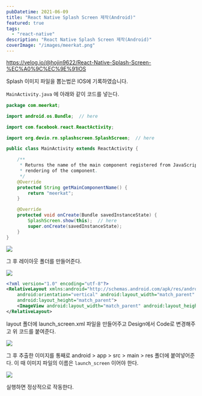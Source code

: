 ```yaml
---
pubDatetime: 2021-06-09
title: "React Native Splash Screen 제작(Android)"
featured: true
tags:
  - "react-native"
description: "React Native Splash Screen 제작(Android)"
coverImage: "/images/meerkat.png"
---
```


https://velog.io/@hojin9622/React-Native-Splash-Screen-%EC%A0%9C%EC%9E%91IOS

Splash 이미지 파일을 뽑는법은 IOS에 기록하였습니다.

`MainActivity.java` 에 아래와 같이 코드를 넣는다.

```java
package com.meerkat;

import android.os.Bundle;  // here

import com.facebook.react.ReactActivity;

import org.devio.rn.splashscreen.SplashScreen;  // here

public class MainActivity extends ReactActivity {

    /**
     * Returns the name of the main component registered from JavaScript. This is used to schedule
     * rendering of the component.
     */
    @Override
    protected String getMainComponentName() {
        return "meerkat";
    }

    @Override
    protected void onCreate(Bundle savedInstanceState) {
        SplashScreen.show(this);  // here
        super.onCreate(savedInstanceState);
    }
}
```

![](https://images.velog.io/images/hojin9622/post/b6e096d9-6ade-4e65-ae83-d9eb47885075/Screen%20Shot%202021-06-09%20at%2010.58.31%20AM.png)

그 후 레이아웃 폴더를 만들어준다.

![](https://images.velog.io/images/hojin9622/post/15b4da2a-1e27-4d47-9685-7662b2d45bfb/Screen%20Shot%202021-06-09%20at%2011.02.15%20AM.png)

```xml
<?xml version="1.0" encoding="utf-8"?>
<RelativeLayout xmlns:android="http://schemas.android.com/apk/res/android"
    android:orientation="vertical" android:layout_width="match_parent"
    android:layout_height="match_parent">
    <ImageView android:layout_width="match_parent" android:layout_height="match_parent" android:src="@drawable/launch_screen" android:scaleType="centerCrop" />
</RelativeLayout>
```

layout 폴더에 launch_screen.xml 파일을 만들어주고 Design에서 Code로 변경해주고 위 코드를 붙여준다.

![](https://images.velog.io/images/hojin9622/post/86750d33-86e6-4420-8aac-d50b4048c84f/Screen%20Shot%202021-06-09%20at%2011.04.45%20AM.png)

그 후 추출한 이미지를 통째로 android > app > src > main > res 폴더에 붙여넣어준다.
이 때 이미지 파일의 이름은 `launch_screen` 이어야 한다.

![](https://images.velog.io/images/hojin9622/post/280be12c-1aa5-4fc5-bc4b-3c9b320565f0/Screen%20Shot%202021-06-09%20at%2011.08.04%20AM.png)

실행하면 정상적으로 작동한다.
